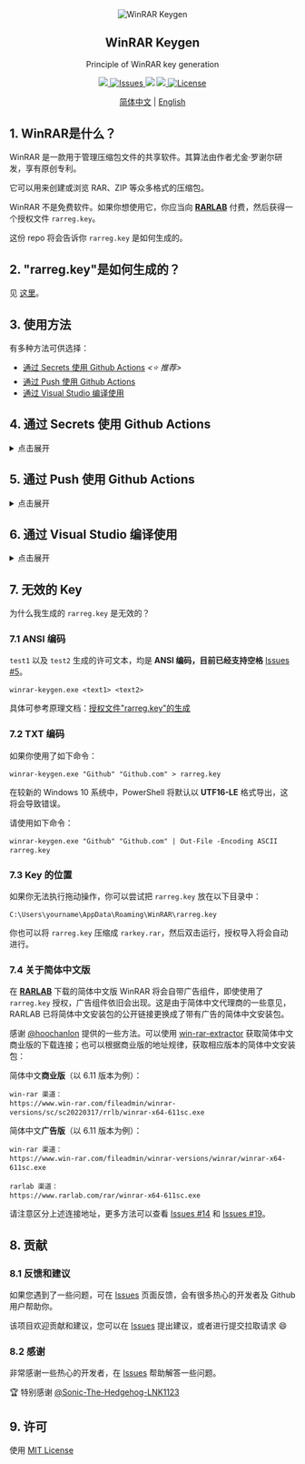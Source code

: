 <p align="center">
 <img width="100px" src="icon.png" align="center" alt="WinRAR Keygen" />
 <h2 align="center">WinRAR Keygen</h2>
 <p align="center">Principle of WinRAR key generation</p>
</p>
<p align="center">
  <a href="https://github.com/bitcookies/winrar-keygen/releases">
  	<img src="https://img.shields.io/github/v/release/bitcookies/winrar-keygen?label=version" />
  </a>
  <a href="https://github.com/bitcookies/winrar-keygen/issues">
  	<img alt="Issues" src="https://img.shields.io/github/issues/bitcookies/winrar-keygen?color=F48D73" />
  </a>
  <img src="https://img.shields.io/badge/Visual%20Studio-2022-5D4298" />
  <a href="https://github.com/bitcookies/winrar-keygen/actions">
      <img src="https://github.com/bitcookies/winrar-keygen/actions/workflows/action_secrets.yml/badge.svg" />
  </a>
  <a href="https://github.com/bitcookies/winrar-keygen/blob/master/LICENSE">
  	<img alt="License" src="https://img.shields.io/github/license/bitcookies/winrar-keygen.svg" />
  </a>
</p>
<p align="center">
  <a href="README.zh-CN.md">简体中文</a> | <a href="README.md">English</a>
</p>


## 1. WinRAR是什么？

WinRAR 是一款用于管理压缩包文件的共享软件。其算法由作者尤金·罗谢尔研发，享有原创专利。

它可以用来创建或浏览 RAR、ZIP 等众多格式的压缩包。

WinRAR 不是免费软件。如果你想使用它，你应当向 [__RARLAB__](https://www.rarlab.com/) 付费，然后获得一个授权文件 `rarreg.key`。

这份 repo 将会告诉你 `rarreg.key` 是如何生成的。

## 2. "rarreg.key"是如何生成的？

见 [这里](README.HOW_DOES_IT_WORK.zh-CN.md)。

## 3. 使用方法

有多种方法可供选择：

+ [通过 Secrets 使用 Github Actions](#4-通过-Secrets-使用-Github-Actions) *<⭐ 推荐>*
+ [通过 Push 使用 Github Actions](#5-通过-Push-使用-Github-Actions)
+ [通过 Visual Studio 编译使用](#6-通过-Visual-Studio-编译使用)

## 4. 通过 Secrets 使用 Github Actions

<details>
<summary>点击展开</summary>


使用 [Secrets](https://docs.github.com/en/actions/security-guides/encrypted-secrets) 可以不用对仓库代码进行修改，方便你以后可以无冲突的对仓库进行同步更新，所以我优先推荐使用这种方法：

### 4.1 Fork

点击该项目右上角的 **Fork** 按钮，fork 一份代码到你的 Github：

![Fork](assets/fork-light.png#gh-light-mode-only)

![Fork](assets/fork-dark.png#gh-dark-mode-only)

### 4.2 允许 Fork 代码运行 Workflows

返回到你刚刚 fork 完成的 repo，然后点击 **Actions** 去允许 Workflows 在你的 fork repo 中运行：

![Workflow](assets/enable-workflows-light.png#gh-light-mode-only)

![Workflow](assets/enable-workflows-dark.png#gh-dark-mode-only)

### 4.3 创建 Secrets

允许 Workflows 后，进入 **Settings > Secrets and variables > Actions > New repository secret** 来创建 Secrets：

![Secrets](assets/secrets-light.png#gh-light-mode-only)

![Secrets](assets/secrets-dark.png#gh-dark-mode-only)

创建两个 Secrets，名称为 `text1` 和 `text2`，并填入相关值：

![Add Secrets](assets/secrets-add-light.png#gh-light-mode-only)

![Add Secrets](assets/secrets-add-dark.png#gh-dark-mode-only)

创建完成后，你将会看到：

![Secrets Repo](assets/secrets-repo-light.png#gh-light-mode-only)

![Secrets Repo](assets/secrets-repo-dark.png#gh-dark-mode-only)

### 4.4 运行 Workflow

进入 **Actions** 并选择 **WinRAR Keygen Secrets  >  Run workflow > Run workflow** 来手动执行 Workflow：

![Run](assets/run-workflow-light.png#gh-light-mode-only)

![Run](assets/run-workflow-dark.png#gh-dark-mode-only)

运行成功之后，打开对应的任务，选择 **rarreg_file** 下载：

![Download](assets/file-download-light.png##gh-light-mode-only)

![Download](assets/file-download-dark.png#gh-dark-mode-only)

将 `rarreg_file.zip` 解压缩后会得到 `rarreg.key`，然后拖动导入 WinRAR 即可。你也可以将 `rarreg.key` 压缩成 `rarkey.rar`，然后双击运行，授权导入将会自动进行。

如果你得到的是 key 是无效的，请查看 [解决方法](#7-无效的-Key)。

</details>

## 5. 通过 Push 使用 Github Actions

<details>
<summary>点击展开</summary>

使用 push 操作进行 key 的生成非常的简单和方便，但是当有更新同步时你需要手动进行冲突合并。所以我建议优先 [通过 Secrets 使用 Github Actions](#4-通过-Secrets-使用-Github-Actions) ，但是你仍可以使用 push 操作：

### 5.1 Fork

点击该项目右上角的 **Fork** 按钮，fork 一份代码到你的 Github：

![Fork](assets/fork-light.png#gh-light-mode-only)

![Fork](assets/fork-dark.png#gh-dark-mode-only)

如果你之前 fork 过，然后我提交了新的代码，但是你不懂得如何合并新内容到你的仓库，那你也可以删掉当前 fork 的仓库，然后重新 fork 一次。

### 5.2 允许 Fork 代码运行 Workflows

返回到你刚刚 fork 完成的 repo，然后点击 Actions 去允许 Workflows 在你的 fork repo 中运行：

![Workflow](assets/enable-workflows-light.png#gh-light-mode-only)

![Workflow](assets/enable-workflows-dark.png#gh-dark-mode-only)

### 5.3 修改 info.json

允许 Workflows 后，进入 `keygen/info.json`，点击编辑按钮，对该文件进行编辑：

![Edit](assets/edit-json-light.png#gh-light-mode-only)

![Edit](assets/edit-json-dark.png#gh-dark-mode-only)

打开该文件，你会发现有以下内容：

```json
{
    "text1": "Github",
    "text2": "Github.com"
}
```

你可以自己修改  `text1` 和 `text2` 相对应的值，例如：

```json
{
    "text1": "Your Name",
    "text2": "Your License"
}
```

`test1` 和 `test2` 参数均是 **ANSI 编码，目前已经支持空格**。

修改完成之后，点击 **Commit changes** 按钮，Github Actions 会自动开始执行。

### 5.4 下载文件

进入 **Actions** 并选择 **WinRAR Keygen** 页面查看程序运行状况：

![Workflow](assets/push-workflows-light.png#gh-light-mode-only)

![Workflow](assets/push-workflows-dark.png#gh-dark-mode-only)

绿色说明运行成功，黄色说明正在运行，红色说明运行失败。运行成功之后，打开对应的任务，选择 **rarreg_file** 下载：

![Download](assets/file-download-light.png##gh-light-mode-only)

![Download](assets/file-download-dark.png#gh-dark-mode-only)

将 `rarreg_file.zip` 解压缩后会得到 `rarreg.key`，然后拖动导入 WinRAR 即可。你也可以将 `rarreg.key` 压缩成 `rarkey.rar`，然后双击运行，授权导入将会自动进行。

如果你得到的是 key 是无效的，请查看 [解决方法](#7-无效的-Key)。

</details>

## 6. 通过 Visual Studio 编译使用

<details>
<summary>点击展开</summary>

我建议通过 Github Actions 的方法来使用，但是你仍然可以选择自行编译。

如果你不想自行编译，也可以到 [Release](https://github.com/bitcookies/winrar-keygen/releases/) 页面获取对应版本的 `winrar-keygen.exe`。

### 6.1 前提条件

1. 请确保你有 **Visual Studio 2022**，因为这是一个 VS2022 项目。如果你仍在使用 Visual Studio 2019，可以在 [vs2019](https://github.com/bitcookies/winrar-keygen/tree/vs2019) 分支中找到适合 VS2019 的项目，但是此分支将不再维护。

2. 请确保你安装了 `vcpkg` 以及下面几个库：

   - `mpir:x86-windows-static`

   * `mpir:x64-windows-static`

   你可以通过下的命令来安装：

   ```console
   $ vcpkg install mpir:x86-windows-static
   $ vcpkg install mpir:x64-windows-static
   ```

3. 你的 `vcpkg` 与 __Visual Studio__ 整合了，即你曾成功运行了下面这条命令：

   ```console
   $ vcpkg integrate install
   ```

### 6.2 编译

1. 在 __Visual Studio__ 中打开这个项目；
2. 选择 `Release` 配置；
3. 选择 __生成 > 生成解决方案__。

你将在 `bin/` 目录下看到生成的文件。

### 6.3 如何使用？

直接在终端执行以下代码，配置两个参数即可生成 `rarreg.key`。

这里以 `Github` 和 `Github.com` 为例：

```console
Usage:
        winrar-keygen.exe <Your Name> <Your License>

Example:

        winrar-keygen.exe "Github" "Github.com"
  or:
        winrar-keygen.exe "Github" "Github.com" > rarreg.key
  or:
        winrar-keygen.exe "Github" "Github.com" | Out-File -Encoding ASCII rarreg.key
```

![Terminal](assets/terminal.png)

现在你可以看到新生成的文件：

```console
RAR registration data
Github
Github.com
UID=3a3d02329a32b63da7d8
6412212250a7d8753c5e7037d83011171578c57042fa30c506caae
9954e4853d415ec594e46076cc9a65338309b66c50453ba72158c0
656de97acb2f2a48cf3b75329283544c3e1b366a5062b85d0022f6
de3cdc56b311475b484e80b48157a0c3af60ca4f7f9c75d49bc50d
6bad616c1c58caa922d3ed0cd19771e8191522a586544c3e1b366a
5062b85d29db066f02e777ad78100865f2c31f2dd3a86998609b18
5eede7ed46566b10bf033daa6384062b259194b1acbd1443042646
```

将生成的信息以 **ANSI 编码** 的文本格式保存为 `rarreg.key`。

</details>

## 7. 无效的 Key

为什么我生成的 `rarreg.key` 是无效的？

### 7.1 ANSI 编码

`test1` 以及 `test2` 生成的许可文本，均是 **ANSI 编码，目前已经支持空格** [Issues #5](https://github.com/bitcookies/winrar-keygen/issues/5)。

```console
winrar-keygen.exe <text1> <text2>
```

具体可参考原理文档：[授权文件"rarreg.key"的生成](https://github.com/bitcookies/winrar-keygen/blob/master/README.HOW_DOES_IT_WORK.zh-CN.md#7-%E6%8E%88%E6%9D%83%E6%96%87%E4%BB%B6rarregkey%E7%9A%84%E7%94%9F%E6%88%90)

### 7.2 TXT 编码

如果你使用了如下命令：

```console
winrar-keygen.exe "Github" "Github.com" > rarreg.key
```

在较新的 Windows 10 系统中，PowerShell 将默认以 **UTF16-LE** 格式导出，这将会导致错误。

请使用如下命令：

```console
winrar-keygen.exe "Github" "Github.com" | Out-File -Encoding ASCII rarreg.key
```

### 7.3 Key 的位置

如果你无法执行拖动操作，你可以尝试把 `rarreg.key` 放在以下目录中：

```console
C:\Users\yourname\AppData\Roaming\WinRAR\rarreg.key
```

你也可以将 `rarreg.key` 压缩成 `rarkey.rar`，然后双击运行，授权导入将会自动进行。

### 7.4 关于简体中文版

在 [__RARLAB__](https://www.rarlab.com/) 下载的简体中文版 WinRAR 将会自带广告组件，即使使用了 `rarreg.key` 授权，广告组件依旧会出现。这是由于简体中文代理商的一些意见，RARLAB 已将简体中文安装包的公开链接更换成了带有广告的简体中文安装包。

感谢 [@hoochanlon](https://github.com/hoochanlon) 提供的一些方法。可以使用 [win-rar-extractor](https://github.com/lvtx/WinRAR-Extractor) 获取简体中文商业版的下载连接；也可以根据商业版的地址规律，获取相应版本的简体中文安装包：

简体中文**商业版**（以 6.11 版本为例）：

```
win-rar 渠道：
https://www.win-rar.com/fileadmin/winrar-versions/sc/sc20220317/rrlb/winrar-x64-611sc.exe
```

简体中文**广告版**（以 6.11 版本为例）：

```
win-rar 渠道：
https://www.win-rar.com/fileadmin/winrar-versions/winrar/winrar-x64-611sc.exe

rarlab 渠道：
https://www.rarlab.com/rar/winrar-x64-611sc.exe
```

请注意区分上述连接地址，更多方法可以查看 [Issues #14](https://github.com/bitcookies/winrar-keygen/issues/14) 和 [Issues #19](https://github.com/bitcookies/winrar-keygen/issues/19)。

## 8. 贡献

### 8.1 反馈和建议

如果您遇到了一些问题，可在 [Issues](https://github.com/bitcookies/winrar-keygen/issues) 页面反馈，会有很多热心的开发者及 Github 用户帮助你。

该项目欢迎贡献和建议，您可以在 [Issues](https://github.com/bitcookies/winrar-keygen/issues) 提出建议，或者进行提交拉取请求 😄

### 8.2 感谢

非常感谢一些热心的开发者，在 [Issues](https://github.com/bitcookies/winrar-keygen/issues) 帮助解答一些问题。

🏆 特别感谢 [@Sonic-The-Hedgehog-LNK1123](https://github.com/Sonic-The-Hedgehog-LNK1123)

## 9. 许可

使用 [MIT License](https://github.com/bitcookies/winrar-keygen/blob/master/LICENSE)
